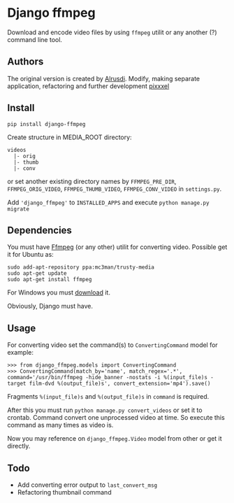 # Django ffmpeg

Download and encode video files by using `ffmpeg` utilit or any another (?) command line tool.

## Authors

The original version is created by [Alrusdi](https://github.com/alrusdi/).
Modify, making separate application, refactoring and further development [pixxxel](https://github.com/pixxxel/)

## Install

```shell
pip install django-ffmpeg
```

Create structure in MEDIA_ROOT directory:

```
videos
  |- orig
  |- thumb
  |- conv
```
or set another existing directory names by `FFMPEG_PRE_DIR`, `FFMPEG_ORIG_VIDEO`,
`FFMPEG_THUMB_VIDEO`, `FFMPEG_CONV_VIDEO` in `settings.py`.

Add `'django_ffmpeg'` to `INSTALLED_APPS` and execute `python manage.py migrate`

## Dependencies

You must have [Ffmpeg](https://ffmpeg.org/) (or any other) utilit for converting video.
Possible get it for Ubuntu as:

```shell
sudo add-apt-repository ppa:mc3man/trusty-media
sudo apt-get update
sudo apt-get install ffmpeg
```

For Windows you must [download](https://www.ffmpeg.org/download.html) it.

Obviously, Django must have.

## Usage

For converting video set the command(s) to `ConvertingCommand` model
for example:

```shell
>>> from django_ffmpeg.models import ConvertingCommand
>>> ConvertingCommand(match_by='name', match_regex='.*', command='/usr/bin/ffmpeg -hide_banner -nostats -i %(input_file)s -target film-dvd %(output_file)s', convert_extension='mp4').save()
```

Fragments `%(input_file)s` and `%(output_file)s` in `command` is required.

After this you must run `python manage.py convert_videos` or set it to crontab.
Command convert one unprocessed video at time.
So execute this command as many times as video is.

Now you may reference on `django_ffmpeg.Video` model from other or get it directly.

## Todo
* Add converting error output to `last_convert_msg`
* Refactoring thumbnail command

